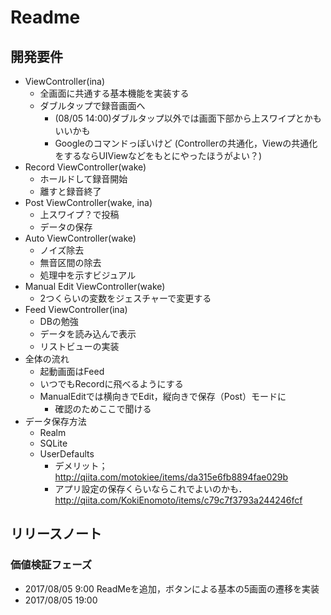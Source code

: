 # Readme

## 開発要件
* ViewController(ina)
    * 全画面に共通する基本機能を実装する
    * ダブルタップで録音画面へ
        * (08/05 14:00)ダブルタップ以外では画面下部から上スワイプとかもいいかも
        * Googleのコマンドっぽいけど
    (Controllerの共通化，Viewの共通化をするならUIViewなどをもとにやったほうがよい？)
* Record ViewController(wake)
    * ホールドして録音開始
    * 離すと録音終了
* Post ViewController(wake, ina)
    * 上スワイプ？で投稿
    * データの保存
* Auto ViewController(wake)
    * ノイズ除去
    * 無音区間の除去
    * 処理中を示すビジュアル
* Manual Edit ViewController(wake)
    * 2つくらいの変数をジェスチャーで変更する
* Feed ViewController(ina)
    * DBの勉強
    * データを読み込んで表示
    * リストビューの実装
* 全体の流れ
    * 起動画面はFeed
    * いつでもRecordに飛べるようにする
    * ManualEditでは横向きでEdit，縦向きで保存（Post）モードに
        * 確認のためここで聞ける
* データ保存方法
    * Realm
    * SQLite
    * UserDefaults
        * デメリット；http://qiita.com/motokiee/items/da315e6fb8894fae029b
        * アプリ設定の保存くらいならこれでよいのかも．http://qiita.com/KokiEnomoto/items/c79c7f3793a244246fcf
## リリースノート
### 価値検証フェーズ
* 2017/08/05 9:00 ReadMeを追加，ボタンによる基本の5画面の遷移を実装
* 2017/08/05 19:00 
